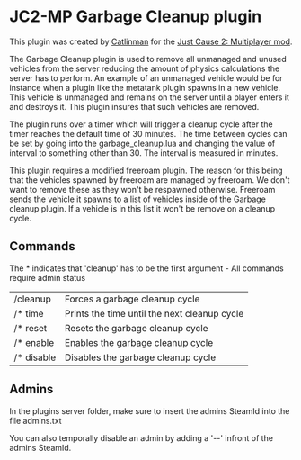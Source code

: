 
JC2-MP Garbage Cleanup plugin 
===================

This plugin was created by [Catlinman](https://twitter.com/Catlinman_) for the [Just Cause 2: Multiplayer mod](http://jc-mp.com).

The Garbage Cleanup plugin is used to remove all unmanaged and unused vehicles from the server reducing the amount of physics calculations the server has to perform. An example of an unmanaged vehicle would be for instance when a plugin like the metatank plugin spawns in a new vehicle. This vehicle is unmanaged and remains on the server until a player enters it and destroys it. This plugin insures that such vehicles are removed.

The plugin runs over a timer which will trigger a cleanup cycle after the timer reaches the default time of 30 minutes. The time between cycles can be set by going into the garbage_cleanup.lua and changing the value of interval to something other than 30. The interval is measured in minutes.

This plugin requires a modified freeroam plugin. The reason for this being that the vehicles spawned by freeroam are managed by freeroam. We don't want to remove these as they won't be respawned otherwise. Freeroam sends the vehicle it spawns to a list of vehicles inside of the Garbage cleanup plugin. If a vehicle is in this list it won't be remove on a cleanup cycle.

Commands
--------
The * indicates that 'cleanup' has to be the first argument - All commands require admin status
<table>
  <tr>
    <td>/cleanup
    <td>Forces a garbage cleanup cycle</td>
  </tr>
  <tr>
    <td>/* time</td>
    <td>Prints the time until the next cleanup cycle</td>
  </tr>
  <tr>
    <td>/* reset</td>
    <td>Resets the garbage cleanup cycle</td>
  </tr>
  <tr>
    <td>/* enable</td>
    <td>Enables the garbage cleanup cycle</td>
  </tr>
  <tr>
    <td>/* disable</td>
    <td>Disables the garbage cleanup cycle</td>
  </tr>
</table>

Admins
--------

In the plugins server folder, make sure to insert the admins SteamId into the file admins.txt

You can also temporally disable an admin by adding a '--' infront of the admins SteamId.